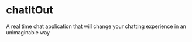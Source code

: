 # chatItOut
A real time chat application that will change your chatting experience in an unimaginable way
